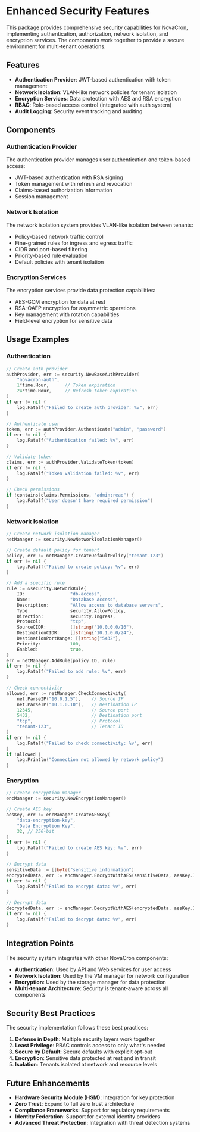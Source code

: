 # Enhanced Security Features

This package provides comprehensive security capabilities for NovaCron, implementing authentication, authorization, network isolation, and encryption services. The components work together to provide a secure environment for multi-tenant operations.

## Features

- **Authentication Provider**: JWT-based authentication with token management
- **Network Isolation**: VLAN-like network policies for tenant isolation
- **Encryption Services**: Data protection with AES and RSA encryption
- **RBAC**: Role-based access control (integrated with auth system)
- **Audit Logging**: Security event tracking and auditing

## Components

### Authentication Provider

The authentication provider manages user authentication and token-based access:

- JWT-based authentication with RSA signing
- Token management with refresh and revocation
- Claims-based authorization information
- Session management

### Network Isolation

The network isolation system provides VLAN-like isolation between tenants:

- Policy-based network traffic control
- Fine-grained rules for ingress and egress traffic
- CIDR and port-based filtering
- Priority-based rule evaluation
- Default policies with tenant isolation

### Encryption Services

The encryption services provide data protection capabilities:

- AES-GCM encryption for data at rest
- RSA-OAEP encryption for asymmetric operations
- Key management with rotation capabilities
- Field-level encryption for sensitive data

## Usage Examples

### Authentication

```go
// Create auth provider
authProvider, err := security.NewBaseAuthProvider(
    "novacron-auth",
    1*time.Hour,      // Token expiration
    24*time.Hour,     // Refresh token expiration
)
if err != nil {
    log.Fatalf("Failed to create auth provider: %v", err)
}

// Authenticate user
token, err := authProvider.Authenticate("admin", "password")
if err != nil {
    log.Fatalf("Authentication failed: %v", err)
}

// Validate token
claims, err := authProvider.ValidateToken(token)
if err != nil {
    log.Fatalf("Token validation failed: %v", err)
}

// Check permissions
if !contains(claims.Permissions, "admin:read") {
    log.Fatalf("User doesn't have required permission")
}
```

### Network Isolation

```go
// Create network isolation manager
netManager := security.NewNetworkIsolationManager()

// Create default policy for tenant
policy, err := netManager.CreateDefaultPolicy("tenant-123")
if err != nil {
    log.Fatalf("Failed to create policy: %v", err)
}

// Add a specific rule
rule := &security.NetworkRule{
    ID:                 "db-access",
    Name:               "Database Access",
    Description:        "Allow access to database servers",
    Type:               security.AllowPolicy,
    Direction:          security.Ingress,
    Protocol:           "tcp",
    SourceCIDR:         []string{"10.0.0.0/16"},
    DestinationCIDR:    []string{"10.1.0.0/24"},
    DestinationPortRange: []string{"5432"},
    Priority:           100,
    Enabled:            true,
}
err = netManager.AddRule(policy.ID, rule)
if err != nil {
    log.Fatalf("Failed to add rule: %v", err)
}

// Check connectivity
allowed, err := netManager.CheckConnectivity(
    net.ParseIP("10.0.1.5"),    // Source IP
    net.ParseIP("10.1.0.10"),   // Destination IP
    12345,                      // Source port
    5432,                       // Destination port
    "tcp",                      // Protocol
    "tenant-123",               // Tenant ID
)
if err != nil {
    log.Fatalf("Failed to check connectivity: %v", err)
}
if !allowed {
    log.Println("Connection not allowed by network policy")
}
```

### Encryption

```go
// Create encryption manager
encManager := security.NewEncryptionManager()

// Create AES key
aesKey, err := encManager.CreateAESKey(
    "data-encryption-key",
    "Data Encryption Key",
    32, // 256-bit
)
if err != nil {
    log.Fatalf("Failed to create AES key: %v", err)
}

// Encrypt data
sensitiveData := []byte("sensitive information")
encryptedData, err := encManager.EncryptWithAES(sensitiveData, aesKey.ID)
if err != nil {
    log.Fatalf("Failed to encrypt data: %v", err)
}

// Decrypt data
decryptedData, err := encManager.DecryptWithAES(encryptedData, aesKey.ID)
if err != nil {
    log.Fatalf("Failed to decrypt data: %v", err)
}
```

## Integration Points

The security system integrates with other NovaCron components:

- **Authentication**: Used by API and Web services for user access
- **Network Isolation**: Used by the VM manager for network configuration
- **Encryption**: Used by the storage manager for data protection
- **Multi-tenant Architecture**: Security is tenant-aware across all components

## Security Best Practices

The security implementation follows these best practices:

1. **Defense in Depth**: Multiple security layers work together
2. **Least Privilege**: RBAC controls access to only what's needed
3. **Secure by Default**: Secure defaults with explicit opt-out
4. **Encryption**: Sensitive data protected at rest and in transit
5. **Isolation**: Tenants isolated at network and resource levels

## Future Enhancements

- **Hardware Security Module (HSM)**: Integration for key protection
- **Zero Trust**: Expand to full zero trust architecture
- **Compliance Frameworks**: Support for regulatory requirements
- **Identity Federation**: Support for external identity providers
- **Advanced Threat Protection**: Integration with threat detection systems
